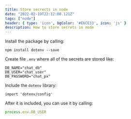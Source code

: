 ```yaml
---
title: Store secrects in node
date: "2022-02-19T22:12:00.121Z"
tags: ["node"]
header: { type: 'icon', bgColor: '#E6CE33', icon: 'js' }
description: How to store secrets in node
---
```



Install the package by calling:
```
npm install dotenv --save
```

Create file `.env` where all of the secrets are stored like:
```
DB_NAME="chat_db"
DB_USER="chat_user"
DB_PASSWORD="chat_px"
```

Include the `dotenv` library:
```
import 'dotenv/config'
```

After it is included, you can use it by calling:
```javascript
process.env.DB_USER
```
